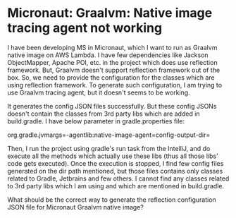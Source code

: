 
# Micronaut: Graalvm: Native image tracing agent not working

I have been developing MS in Micronaut, which I want to run as Graalvm native image on AWS Lambda. I have few dependencies like Jackson ObjectMapper, Apache POI, etc. in the project which does use reflection framework. But, Graalvm doesn't support reflection framework out of the box. So, we need to provide the configuration for the classes which are using reflection framework. To generate such configuration, I am trying to use Graalvm tracing agent, but it doesn't seems to be working.

It generates the config JSON files successfully.
But these config JSONs doesn't contain the classes from 3rd party libs which are added in build.gradle.
I have below parameter in gradle.properties file:

org.gradle.jvmargs=-agentlib:native-image-agent=config-output-dir=<path to dir>


Then, I run the project using gradle's run task from the IntelliJ, and do execute all the methods which actually use these libs (thus all those libs' code gets executed).
Once the execution is stopped, I find few config files generated on the dir path mentioned, but those files contains only classes related to Gradle, Jetbrains and few others. I cannot find any classes related to 3rd party libs which I am using and which are mentioned in build.gradle.

What should be the correct way to generate the reflection configuration JSON file for Micronaut Graalvm native image?

        